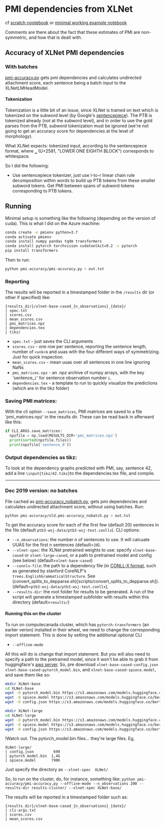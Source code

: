 # PMI dependencies from XLNet

cf [scratch nootebook](https://colab.research.google.com/drive/1kJdXQpXhNbTqqdLatH_qfJCeuRD_9ggW#scrollTo=vCfdPAT2QNXd) or [minimal working example notebook](https://colab.research.google.com/drive/1VVcYrRLOUizEbvKvD5_zERHJQLqB_gu4)

Comments are there about the fact that these estimates of PMI are non-symmetric, and how that is dealt with.

## Accuracy of XLNet PMI dependencies

### With batches
[pmi-accuracy.py](pmi-accuracy/pmi-accuracy.py) gets pmi dependencies and calculates undirected attachment score, each sentence being a batch input to the XLNetLMHeadModel.

#### Tokenization
Tokenization is a little bit of an issue, since XLNet is trained on text which is tokenized on the subword level (by Google's [sentencepiece](https://github.com/google/sentencepiece)).  The PTB is tokenized already (_not_ at the subword level), and in order to use the gold parses from the PTB, subword tokenization must be ignored (we're not going to get an accuracy score for dependencies at the level of morphology).

What XLNet expects: tokenized input, according to the sentencepiece format, where `▁` (U+2581, "LOWER ONE EIGHTH BLOCK") corresponds to whitespace.

<!-- A hack method: 
- transform plaintext version of PTB sentences (tokens delineated with spaces) into fake sentencepiece tokenized text, that is, prefixing most PTB tokens with a `▁`.
- use the result as input to XLNet.  This results in a good number of words mapped to id=0 (= `<unk>`) when these tokens are fed into `XLNetTokenizer.convert_tokens_to_ids()`, which might be a problem.
 -->
So I did the following:
- Use sentencepiece tokenizer, just use l-to-r linear chain rule decomposition within words to build up PTB tokens from these smaller subword tokens.  Get PMI between spans of subword tokens corresponding to PTB tokens.  

## Running

Minimal setup is something like the following (depending on the version of cuda). This is what I did on the Azure machine:
```bash
conda create -n pmienv python=3.7
conda activate pmienv
conda install numpy pandas tqdm transformers
conda install pytorch torchvision cudatoolkit=9.2 -c pytorch
pip install transformers
```

Then to run: 
```bash
python pmi-accuracy/pmi-accuracy.py > out.txt
```
<!-- 
or more like perhaps 
`nohup python pmi-accuracy/pmi-accuracy.py --n_observations 100 > out100 2> err100 &` 
or use tmux.
-->

### Reporting

The results will be reported in a timestamped folder in the `/results` dir (or other if specified) like:
```
{results_dir}/xlnet-base-cased_{n_observations}_{date}/
| spec.txt
| scores.csv
| mean_scores.csv
| pmi_matrices.npz
| dependencies.tex
| tikz/
```
- `spec.txt` - just saves the CLI arguments
- `scores.csv` - one row per sentence, reporting the sentence length, number of `<unk>`s and uuas with the four different ways of symmetrizing. Just for quick inspection.
- `mean_scores.csv` - mean uuas over all sentences in one line ignoring NaNs
- `pmi_matrices.npz` - an .npz archive of numpy arrays, with the key 'sentence_`i`' for sentence observation number `i`.
- `dependencies.tex` - a template to run to quickly visualize the predictions (which are in the tikz folder) 


### Saving PMI matrices:

With the cli option `--save_matrices`, PMI matrices are saved to a file 'pmi_matrices.npz' in the results dir.  These can be read back in afterward like this:

```python
if CLI_ARGS.save_matrices:
  npzfile = np.load(RESULTS_DIR+'pmi_matrices.npz')
  print(sorted(npzfile.files))
  print(npzfile['sentence_0'])
```

### Output dependencies as tikz:
To look at the dependency graphs predicted with PMI, say, sentence 42, add a line `\input{tikz/42.tikz}`to the dependencies.tex file, and compile.

--------------------------------------------------

### Dec 2019 version: no batches 
File cached as [pmi-accuracy_nobatch.py](pmi-accuracy/old.pmi-accuracy_nobatch.py), gets pmi dependencies and calculates undirected attachment score, without using batches. Run:
```bash
python pmi-accuracy/old.pmi-accuracy_nobatch.py > out.txt
```
To get the accuracy score for each of the first few (default 20) sentences in the file (default `ptb3-wsj-data/ptb3-wsj-test.conllx`).  CLI options:

- `--n_observations`: the number n of sentences to use. It will calcuate UUAS for the first n sentences (default=`20`).
- `--xlnet-spec`: the XLNet pretrained weights to use: specify `xlnet-base-cased` or `xlnet-large-cased`, or a path to pretrained model and config (see below) (default=`xlnet-base-cased`)
- `--connlx-file`: the path to a dependency file (in [CONLL-X format](https://ilk.uvt.nl/~emarsi/download/pubs/14964.pdf), such as generated by stanford CoreNLP's `trees.EnglishGrammaticalStructure`. See (convert_splits_to_depparse.sh)[scripts/convert_splits_to_depparse.sh]). (default=`ptb3-wsj-data/ptb3-wsj-test.conllx`),
- `--results-dir`: the root folder for results to be generated. A run of the script will generate a timestamped subfolder with results within this directory (default=`results/`)

#### Running this on the cluster
To run on computecanada cluster, which has `pytorch-transformers` (an earlier verion) installed in their wheel, we need to change the corresponding import statement.  This is done by setting the additional optional CLI

- `--offline-mode`

All this will do is change that import statement. But you will also need to specify a path to the pretrained model, since it won't be able to grab it from huggingface's [aws server](https://s3.amazonaws.com/models.huggingface.co/).  So, pre download `xlnet-base-cased-config.json` `xlnet-base-cased-pytorch_model.bin`, and `xlnet-base-cased-spiece.model`, and save them like so:

```bash
mkdir XLNet-base
cd XLNet-base
wget -O pytorch_model.bin https://s3.amazonaws.com/models.huggingface.co/bert/xlnet-base-cased-pytorch_model.bin
wget -O spiece.model https://s3.amazonaws.com/models.huggingface.co/bert/xlnet-base-cased-spiece.model
wget -O config.json https://s3.amazonaws.com/models.huggingface.co/bert/xlnet-base-cased-config.json

mkdir XLNet-large
cd XLNet-large
wget -O pytorch_model.bin https://s3.amazonaws.com/models.huggingface.co/bert/xlnet-large-cased-pytorch_model.bin
wget -O spiece.model https://s3.amazonaws.com/models.huggingface.co/bert/xlnet-large-cased-spiece.model
wget -O config.json https://s3.amazonaws.com/models.huggingface.co/bert/xlnet-large-cased-config.json
```

!Watch out. The pytorch_model.bin files... they're large files. Eg, 

```
XLNet-large/
| config.json         699  
| pytorch_model.bin  1,4G  
| spiece.model       798K 
```

Just specify the directory as `--xlnet-spec  XLNet/`

So, to run on the cluster, do, for instance, something like:
`python pmi-accuracy/pmi-accuracy.py --offline-mode --n_observations 200 --results-dir results-cluster/ --xlnet-spec XLNet-base/`

The results will be reported in a timestamped folder such as:
```
{results_dir}/xlnet-base-cased_{n_observations}_{date}/
| cli-args.txt
| scores.csv
| mean_scores.csv
```